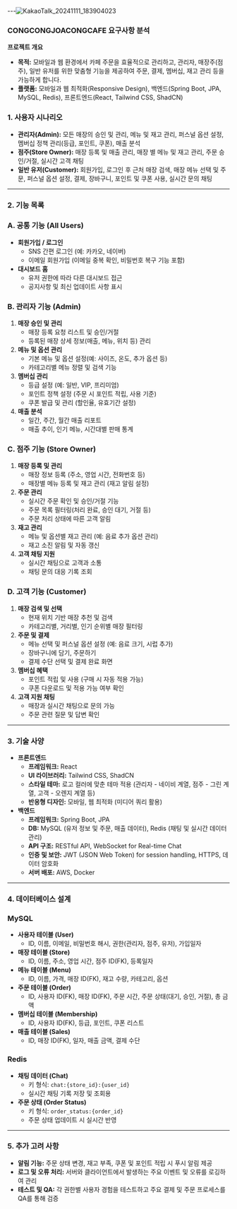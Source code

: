 ---![KakaoTalk_20241111_183904023](https://github.com/user-attachments/assets/702c0317-959e-4425-b9f7-b0c46bc5c47e)

### **CONGCONGJOACONGCAFE 요구사항 분석**

**프로젝트 개요**

- **목적:** 모바일과 웹 환경에서 카페 주문을 효율적으로 관리하고, 관리자, 매장주(점주), 일반 유저를 위한 맞춤형 기능을 제공하여 주문, 결제, 멤버십, 재고 관리 등을 가능하게 합니다.
- **플랫폼:** 모바일과 웹 최적화(Responsive Design), 백엔드(Spring Boot, JPA, MySQL, Redis), 프론트엔드(React, Tailwind CSS, ShadCN)

### **1. 사용자 시나리오**

- **관리자(Admin):** 모든 매장의 승인 및 관리, 메뉴 및 재고 관리, 퍼스널 옵션 설정, 멤버십 정책 관리(등급, 포인트, 쿠폰), 매출 분석
- **점주(Store Owner):** 매장 등록 및 매출 관리, 매장 별 메뉴 및 재고 관리, 주문 승인/거절, 실시간 고객 채팅
- **일반 유저(Customer):** 회원가입, 로그인 후 근처 매장 검색, 매장 메뉴 선택 및 주문, 퍼스널 옵션 설정, 결제, 장바구니, 포인트 및 쿠폰 사용, 실시간 문의 채팅

---

### **2. 기능 목록**

### **A. 공통 기능 (All Users)**

- **회원가입 / 로그인**
    - SNS 간편 로그인 (예: 카카오, 네이버)
    - 이메일 회원가입 (이메일 중복 확인, 비밀번호 복구 기능 포함)
- **대시보드 홈**
    - 유저 권한에 따라 다른 대시보드 접근
    - 공지사항 및 최신 업데이트 사항 표시

### **B. 관리자 기능 (Admin)**

1. **매장 승인 및 관리**
    - 매장 등록 요청 리스트 및 승인/거절
    - 등록된 매장 상세 정보(매출, 메뉴, 위치 등) 관리
2. **메뉴 및 옵션 관리**
    - 기본 메뉴 및 옵션 설정(예: 사이즈, 온도, 추가 옵션 등)
    - 카테고리별 메뉴 정렬 및 검색 기능
3. **멤버십 관리**
    - 등급 설정 (예: 일반, VIP, 프리미엄)
    - 포인트 정책 설정 (주문 시 포인트 적립, 사용 기준)
    - 쿠폰 발급 및 관리 (할인율, 유효기간 설정)
4. **매출 분석**
    - 일간, 주간, 월간 매출 리포트
    - 매출 추이, 인기 메뉴, 시간대별 판매 통계

### **C. 점주 기능 (Store Owner)**

1. **매장 등록 및 관리**
    - 매장 정보 등록 (주소, 영업 시간, 전화번호 등)
    - 매장별 메뉴 등록 및 재고 관리 (재고 알림 설정)
2. **주문 관리**
    - 실시간 주문 확인 및 승인/거절 기능
    - 주문 목록 필터링(처리 완료, 승인 대기, 거절 등)
    - 주문 처리 상태에 따른 고객 알림
3. **재고 관리**
    - 메뉴 및 옵션별 재고 관리 (예: 음료 추가 옵션 관리)
    - 재고 소진 알림 및 자동 갱신
4. **고객 채팅 지원**
    - 실시간 채팅으로 고객과 소통
    - 채팅 문의 대응 기록 조회

### **D. 고객 기능 (Customer)**

1. **매장 검색 및 선택**
    - 현재 위치 기반 매장 추천 및 검색
    - 카테고리별, 거리별, 인기 순위별 매장 필터링
2. **주문 및 결제**
    - 메뉴 선택 및 퍼스널 옵션 설정 (예: 음료 크기, 시럽 추가)
    - 장바구니에 담기, 주문하기
    - 결제 수단 선택 및 결제 완료 화면
3. **멤버십 혜택**
    - 포인트 적립 및 사용 (구매 시 자동 적용 가능)
    - 쿠폰 다운로드 및 적용 가능 여부 확인
4. **고객 지원 채팅**
    - 매장과 실시간 채팅으로 문의 가능
    - 주문 관련 질문 및 답변 확인

---

### **3. 기술 사양**

- **프론트엔드**
    - **프레임워크:** React
    - **UI 라이브러리:** Tailwind CSS, ShadCN
    - **스타일 테마:** 로고 컬러에 맞춘 테마 적용 (관리자 - 네이비 계열, 점주 - 그린 계열, 고객 - 오렌지 계열 등)
    - **반응형 디자인:** 모바일, 웹 최적화 (미디어 쿼리 활용)
- **백엔드**
    - **프레임워크:** Spring Boot, JPA
    - **DB:** MySQL (유저 정보 및 주문, 매출 데이터), Redis (채팅 및 실시간 데이터 관리)
    - **API 구조:** RESTful API, WebSocket for Real-time Chat
    - **인증 및 보안:** JWT (JSON Web Token) for session handling, HTTPS, 데이터 암호화
    - **서버 배포:** AWS, Docker

---

### **4. 데이터베이스 설계**

### **MySQL**

- **사용자 테이블 (User)**
    - ID, 이름, 이메일, 비밀번호 해시, 권한(관리자, 점주, 유저), 가입일자
- **매장 테이블 (Store)**
    - ID, 이름, 주소, 영업 시간, 점주 ID(FK), 등록일자
- **메뉴 테이블 (Menu)**
    - ID, 이름, 가격, 매장 ID(FK), 재고 수량, 카테고리, 옵션
- **주문 테이블 (Order)**
    - ID, 사용자 ID(FK), 매장 ID(FK), 주문 시간, 주문 상태(대기, 승인, 거절), 총 금액
- **멤버십 테이블 (Membership)**
    - ID, 사용자 ID(FK), 등급, 포인트, 쿠폰 리스트
- **매출 테이블 (Sales)**
    - ID, 매장 ID(FK), 일자, 매출 금액, 결제 수단

### **Redis**

- **채팅 데이터 (Chat)**
    - 키 형식: `chat:{store_id}:{user_id}`
    - 실시간 채팅 기록 저장 및 조회용
- **주문 상태 (Order Status)**
    - 키 형식: `order_status:{order_id}`
    - 주문 상태 업데이트 시 실시간 반영

---

### **5. 추가 고려 사항**

- **알림 기능:** 주문 상태 변경, 재고 부족, 쿠폰 및 포인트 적립 시 푸시 알림 제공
- **로그 및 오류 처리:** 서버와 클라이언트에서 발생하는 주요 이벤트 및 오류를 로깅하여 관리
- **테스트 및 QA:** 각 권한별 사용자 경험을 테스트하고 주요 결제 및 주문 프로세스를 QA를 통해 검증
